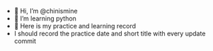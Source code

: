 - 👋 Hi, I’m @chinismine
- 👀 I’m learning python
- 🌱 Here is my practice and learning record
- I should record the practice date and short title with every update commit

<!---
chinismine/chinismine is a ✨ special ✨ repository because its `README.md` (this file) appears on your GitHub profile.
You can click the Preview link to take a look at your changes.
--->
